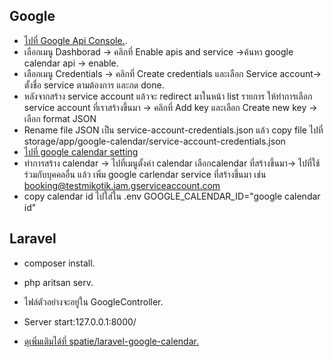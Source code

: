 
## Google

- [ไปที่ Google Api Console.](https://console.cloud.google.com/apis).
- เลือกเมนู Dashborad -> คลิกที่ Enable apis and service ->ค้นหา google calendar api -> enable.
- เลือกเมนู Credentials -> คลิกที่ Create credentials และเลือก Service account-> ตั้งชื่อ service ตามต้องการ และกด done.
- หลังจากสร้าง service account แล้วจะ redirect มาในหน้า list รายการ ให้ทำการเลือก service account ที่เราสร้างขึ้นมา -> คลิกที่ Add key และเลือก Create new key -> เลือก format JSON
- Rename file JSON เป็น service-account-credentials.json แล้ว copy file ไปที่ storage/app/google-calendar/service-account-credentials.json
- [ไปที่ google calendar setting](https://calendar.google.com/calendar/u/0/r/settings)
- ทำการสร้าง calendar -> ไปที่เมนูตั้งค่า calendar เลือกcalendar ที่สร้างขึ้นมา-> ไปที่ใช้ร่วมกับบุคคลอื่น แล้ว เพิ่ม google carlendar service ที่สร้างขึ้นมา เช่น         booking@testmikotik.iam.gserviceaccount.com
- copy calendar id ไปใส่ใน .env GOOGLE_CALENDAR_ID="google calendar id"



## Laravel
- composer install.
- php aritsan serv.
- ไฟล์ตัวอย่างจะอยู่ใน GoogleController.
- Server start:127.0.0.1:8000/


- [ดุเพิ่มเติมได้ที่ spatie/laravel-google-calendar.](https://github.com/spatie/laravel-google-calendar)

